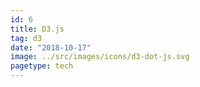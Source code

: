 ```yaml
---
id: 6
title: D3.js
tag: d3
date: "2018-10-17"
image: ../src/images/icons/d3-dot-js.svg
pagetype: tech
---
```

